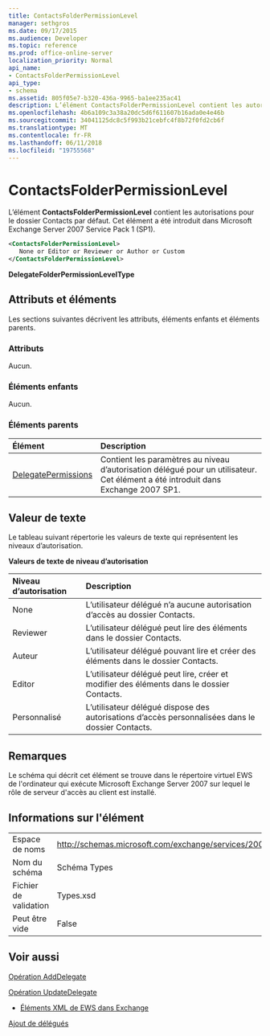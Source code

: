 ```yaml
---
title: ContactsFolderPermissionLevel
manager: sethgros
ms.date: 09/17/2015
ms.audience: Developer
ms.topic: reference
ms.prod: office-online-server
localization_priority: Normal
api_name:
- ContactsFolderPermissionLevel
api_type:
- schema
ms.assetid: 805f05e7-b320-436a-9965-ba1ee235ac41
description: L’élément ContactsFolderPermissionLevel contient les autorisations pour le dossier Contacts par défaut. Cet élément a été introduit dans Microsoft Exchange Server 2007 Service Pack 1 (SP1).
ms.openlocfilehash: 4b6a109c3a38a20dc5d6f611607b16ada0e4e46b
ms.sourcegitcommit: 34041125dc8c5f993b21cebfc4f8b72f0fd2cb6f
ms.translationtype: MT
ms.contentlocale: fr-FR
ms.lasthandoff: 06/11/2018
ms.locfileid: "19755568"
---
```

# <a name="contactsfolderpermissionlevel"></a>ContactsFolderPermissionLevel

L’élément **ContactsFolderPermissionLevel** contient les autorisations pour le dossier Contacts par défaut. Cet élément a été introduit dans Microsoft Exchange Server 2007 Service Pack 1 (SP1). 
  
```xml
<ContactsFolderPermissionLevel>
   None or Editor or Reviewer or Author or Custom
</ContactsFolderPermissionLevel>
```

 **DelegateFolderPermissionLevelType**
## <a name="attributes-and-elements"></a>Attributs et éléments

Les sections suivantes décrivent les attributs, éléments enfants et éléments parents.
  
### <a name="attributes"></a>Attributs

Aucun.
  
### <a name="child-elements"></a>Éléments enfants

Aucun.
  
### <a name="parent-elements"></a>Éléments parents

|**Élément**|**Description**|
|:-----|:-----|
|[DelegatePermissions](delegatepermissions.md) <br/> |Contient les paramètres au niveau d’autorisation délégué pour un utilisateur. Cet élément a été introduit dans Exchange 2007 SP1.  <br/> |
   
## <a name="text-value"></a>Valeur de texte

Le tableau suivant répertorie les valeurs de texte qui représentent les niveaux d’autorisation.
  
**Valeurs de texte de niveau d’autorisation**

|**Niveau d’autorisation**|**Description**|
|:-----|:-----|
|None  <br/> |L’utilisateur délégué n’a aucune autorisation d’accès au dossier Contacts.  <br/> |
|Reviewer  <br/> |L’utilisateur délégué peut lire des éléments dans le dossier Contacts.  <br/> |
|Auteur  <br/> |L’utilisateur délégué pouvant lire et créer des éléments dans le dossier Contacts.  <br/> |
|Editor  <br/> |L’utilisateur délégué peut lire, créer et modifier des éléments dans le dossier Contacts.  <br/> |
|Personnalisé  <br/> |L’utilisateur délégué dispose des autorisations d’accès personnalisées dans le dossier Contacts.  <br/> |
   
## <a name="remarks"></a>Remarques

Le schéma qui décrit cet élément se trouve dans le répertoire virtuel EWS de l'ordinateur qui exécute Microsoft Exchange Server 2007 sur lequel le rôle de serveur d'accès au client est installé.
  
## <a name="element-information"></a>Informations sur l'élément

|||
|:-----|:-----|
|Espace de noms  <br/> |http://schemas.microsoft.com/exchange/services/2006/types  <br/> |
|Nom du schéma  <br/> |Schéma Types  <br/> |
|Fichier de validation  <br/> |Types.xsd  <br/> |
|Peut être vide  <br/> |False  <br/> |
   
## <a name="see-also"></a>Voir aussi



[Opération AddDelegate](adddelegate-operation.md)
  
[Opération UpdateDelegate](updatedelegate-operation.md)


- [Éléments XML de EWS dans Exchange](ews-xml-elements-in-exchange.md)


[Ajout de délégués](http://msdn.microsoft.com/library/3a744150-66a3-4a13-9433-793603ba5038%28Office.15%29.aspx)

